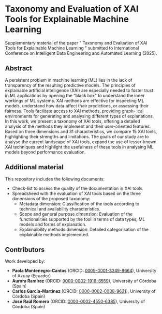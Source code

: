 # Taxonomy and Evaluation of XAI Tools for Explainable Machine Learning

Supplementary material of the paper " Taxonomy and Evaluation of XAI Tools for Explainable Machine Learning " submitted to International Conference on Intelligent Data Engineering and Automated Learning (2025).

## Abstract

A persistent problem in machine learning (ML) lies in the lack of transparency of the resulting predictive models. The principles of explainable artificial intelligence (XAI) are especially needed to foster trust in ML applications by opening the “black box" to understand the inner workings of ML systems. XAI methods are effective for inspecting ML models, understand how data affect their predictions, or assessing their fairness. Tools facilitate access to XAI methods, providing graph-
ical environments for generating and analysing different types of explanations. In this work, we present a taxonomy of XAI tools, offering a detailed analysis of the methods they implement and their user-oriented features. Based on three dimensions and 31 characteristics, we compare
15 XAI tools, highlighting their strengths and limitations. The goals of our study are to analyse the current landscape of XAI tools, expand the use of lesser-known XAI techniques and highlight the usefulness of these tools in analysing ML models beyond performance evaluation.
## Additional material

This repository includes the following documents:

- Check-list to assess the quality of the documentation in XAI tools.
- Spreadsheed with the evaluation of XAI tools based on the three dimensions of the proposed taxonomy:
	- Metadata dimension: Classification of the tools according to technical and availability characteristics.
	- Scope and general purpose dimension: Evaluation of the functionalities supported by the tool in terms of data types, ML models and forms of explanation.
	- Explainaibility methods dimension: Detailed categorisation of the explainable methods implemented.


## Contributors

Work developed by:

* **Paola Montenegro-Cantos** (ORCID: [0009-0001-3349-8664](https://orcid.org/0009-0001-3349-8664)), University of Azuay (Ecuador)
* **Aurora Ramírez** (ORCID: [0000-0002-1916-6559](https://orcid.org/0000-0002-1916-6559)), University of Córdoba (Spain)
* **Carlos García-Martínez** (ORCID: [0000-0002-0038-9621](https://orcid.org/0000-0002-0038-9621)), University of Córdoba (Spain)
* **José Raúl Romero** (ORCID: [0000-0002-4550-6385](https://orcid.org/0000-0002-4550-6385)), University of Córdoba (Spain)



